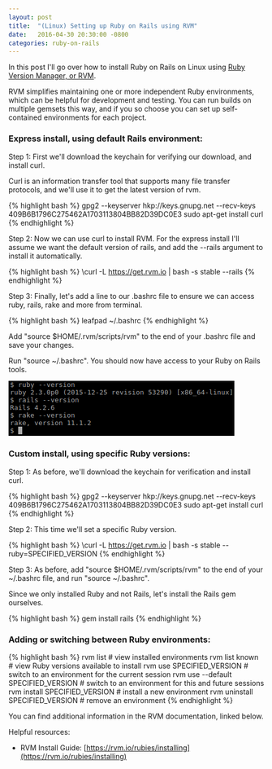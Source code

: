 ```yaml
---
layout: post
title:  "(Linux) Setting up Ruby on Rails using RVM"
date:   2016-04-30 20:30:00 -0800
categories: ruby-on-rails
---
```

In this post I'll go over how to install Ruby on Rails on Linux using [Ruby Version Manager, or RVM](https://rvm.io).

RVM simplifies maintaining one or more independent Ruby environments, which can be helpful for development and testing.  You can run builds on multiple gemsets this way, and if you so choose you can set up self-contained environments for each project.

### Express install, using default Rails environment:

Step 1: First we'll download the keychain for verifying our download, and install curl.

Curl is an information transfer tool that supports many file transfer protocols, and we'll use it to get the latest version of rvm.

{% highlight bash %}
gpg2 --keyserver hkp://keys.gnupg.net --recv-keys 409B6B1796C275462A1703113804BB82D39DC0E3
sudo apt-get install curl
{% endhighlight %}

Step 2: Now we can use curl to install RVM.  For the express install I'll assume we want the default version of rails, and add the --rails argument to install it automatically.

{% highlight bash %}
\curl -L https://get.rvm.io | bash -s stable --rails
{% endhighlight %}

Step 3: Finally, let's add a line to our .bashrc file to ensure we can access ruby, rails, rake and more from terminal.

{% highlight bash %}
leafpad ~/.bashrc
{% endhighlight %}

Add "source $HOME/.rvm/scripts/rvm" to the end of your .bashrc file and save your changes.

Run "source ~/.bashrc". You should now have access to your Ruby on Rails tools.

![alt-text](/images/20160430_testing_rails_install.png "Testing our Rails installation")

### Custom install, using specific Ruby versions:

Step 1: As before, we'll download the keychain for verification and install curl.

{% highlight bash %}
gpg2 --keyserver hkp://keys.gnupg.net --recv-keys 409B6B1796C275462A1703113804BB82D39DC0E3
sudo apt-get install curl
{% endhighlight %}

Step 2: This time we'll set a specific Ruby version.

{% highlight bash %}
\curl -L https://get.rvm.io | bash -s stable --ruby=SPECIFIED_VERSION
{% endhighlight %}

Step 3: As before, add "source $HOME/.rvm/scripts/rvm" to the end of your ~/.bashrc file, and run "source ~/.bashrc".

Since we only installed Ruby and not Rails, let's install the Rails gem ourselves.

{% highlight bash %}
gem install rails
{% endhighlight %}

### Adding or switching between Ruby environments:

{% highlight bash %}
rvm list                        # view installed environments
rvm list known                  # view Ruby versions available to install
rvm use SPECIFIED_VERSION       # switch to an environment for the current session
rvm use --default SPECIFIED_VERSION # switch to an environment for this and future sessions
rvm install SPECIFIED_VERSION   # install a new environment
rvm uninstall SPECIFIED_VERSION # remove an environment
{% endhighlight %}

You can find additional information in the RVM documentation, linked below.

Helpful resources:

* RVM Install Guide: [https://rvm.io/rubies/installing](https://rvm.io/rubies/installing)
